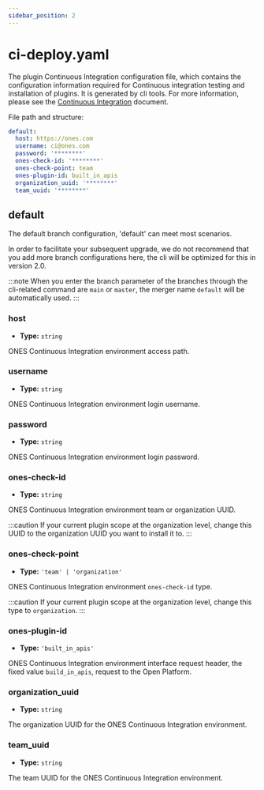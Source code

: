 ```yaml
---
sidebar_position: 2
---
```


# ci-deploy.yaml

The plugin Continuous Integration configuration file, which contains the configuration information required for Continuous integration testing and installation of plugins. It is generated by cli tools. For more information, please see the [Continuous Integration](../../guide/deploy.mdx) document.

File path and structure:

```yaml title="/config/ci-deploy.yaml"
default:
  host: https://ones.com
  username: ci@ones.com
  password: '********'
  ones-check-id: '********'
  ones-check-point: team
  ones-plugin-id: built_in_apis
  organization_uuid: '********'
  team_uuid: '********'
```

## default

The default branch configuration, 'default' can meet most scenarios.

In order to facilitate your subsequent upgrade, we do not recommend that you add more branch configurations here, the cli will be optimized for this in version 2.0.

:::note
When you enter the branch parameter of the branches through the cli-related command are `main` or `master`, the merger name `default` will be automatically used.
:::

### host

- **Type:** `string`

ONES Continuous Integration environment access path.

### username

- **Type:** `string`

ONES Continuous Integration environment login username.

### password

- **Type:** `string`

ONES Continuous Integration environment login password.

### ones-check-id

- **Type:** `string`

ONES Continuous Integration environment team or organization UUID.

:::caution
If your current plugin scope at the organization level, change this UUID to the organization UUID you want to install it to.
:::

### ones-check-point

- **Type:** `'team' | 'organization'`

ONES Continuous Integration environment `ones-check-id` type.

:::caution
If your current plugin scope at the organization level, change this type to `organization`.
:::

### ones-plugin-id

- **Type:** `'built_in_apis'`

ONES Continuous Integration environment interface request header, the fixed value `build_in_apis`, request to the Open Platform.

### organization_uuid

- **Type:** `string`

The organization UUID for the ONES Continuous Integration environment.

### team_uuid

- **Type:** `string`

The team UUID for the ONES Continuous Integration environment.

